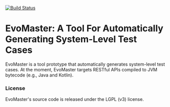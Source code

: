 [![Build Status](https://travis-ci.org/arcuri82/EvoMaster.svg?branch=master)](https://travis-ci.org/arcuri82/EvoMaster)

# EvoMaster: A Tool For Automatically Generating System-Level Test Cases

EvoMaster is a tool prototype that automatically generates system-level test cases.
At the moment, EvoMaster targets RESTful APIs compiled to JVM bytecode (e.g., Java and Kotlin).
 

 ### License
 EvoMaster's source code is released under the LGPL (v3) license.


